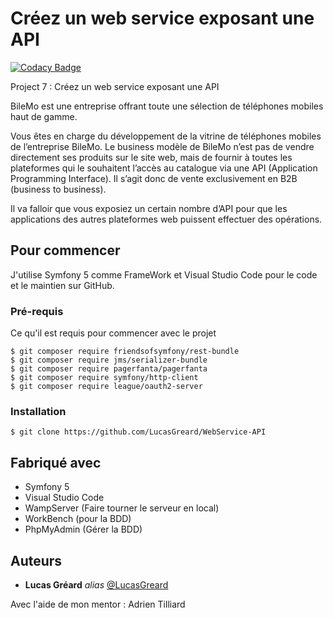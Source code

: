 # Créez un web service exposant une API

[![Codacy Badge](https://app.codacy.com/project/badge/Grade/636dbbb7cdd4458f9b45d54d4d52eff9)](https://www.codacy.com/gh/LucasGreard/Snowtricks_V5/dashboard?utm_source=github.com&utm_medium=referral&utm_content=LucasGreard/Snowtricks_V5&utm_campaign=Badge_Grade)

Project 7 : Créez un web service exposant une API

BileMo est une entreprise offrant toute une sélection de téléphones mobiles haut de gamme.

Vous êtes en charge du développement de la vitrine de téléphones mobiles de l’entreprise BileMo. Le business modèle de BileMo n’est pas de vendre directement ses produits sur le site web, mais de fournir à toutes les plateformes qui le souhaitent l’accès au catalogue via une API (Application Programming Interface). Il s’agit donc de vente exclusivement en B2B (business to business).

Il va falloir que vous exposiez un certain nombre d’API pour que les applications des autres plateformes web puissent effectuer des opérations.

## Pour commencer

J'utilise Symfony 5 comme FrameWork et Visual Studio Code pour le code et le maintien sur GitHub.

### Pré-requis

Ce qu'il est requis pour commencer avec le projet

```
$ git composer require friendsofsymfony/rest-bundle
$ git composer require jms/serializer-bundle
$ git composer require pagerfanta/pagerfanta
$ git composer require symfony/http-client
$ git composer require league/oauth2-server
```

### Installation

```
$ git clone https://github.com/LucasGreard/WebService-API
```

## Fabriqué avec

- Symfony 5
- Visual Studio Code
- WampServer (Faire tourner le serveur en local)
- WorkBench (pour la BDD)
- PhpMyAdmin (Gérer la BDD)

## Auteurs

- **Lucas Gréard** _alias_ [@LucasGreard](https://github.com/LucasGreard/)

Avec l'aide de mon mentor : Adrien Tilliard
